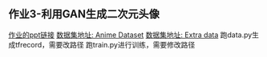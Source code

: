 ## 作业3-利用GAN生成二次元头像
[作业的ppt链接](https://docs.google.com/presentation/d/1UdLXHcu-pvvYkNvZIWT7tFbuGO2HzHuAZhcA0Xdrtd8/edit#slide=id.g395c9f0b29_15_0)
[数据集地址: Anime Dataset](https://drive.google.com/drive/folders/1mCsY5LEsgCnc0Txv0rpAUhKVPWVkbw5I?usp=sharing)
[数据集地址: Extra data](https://drive.google.com/file/d/1tpW7ZVNosXsIAWu8-f5EpwtF3ls3pb79/view)
跑data.py生成tfrecord，需要改路径
跑train.py进行训练，需要修改路径
